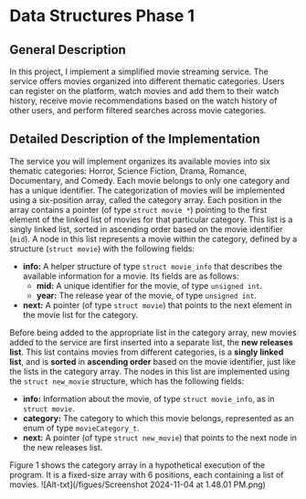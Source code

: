 # Data Structures Phase 1

## General Description
In this project, Ι implement a simplified movie streaming service. The service offers movies organized into different thematic categories. Users can register on the platform, watch movies 
and add them to their watch history, receive movie recommendations based on the watch history of other users, and perform filtered searches across movie categories.

## Detailed Description of the Implementation

The service you will implement organizes its available movies into six thematic categories: Horror, Science Fiction, Drama, Romance, Documentary, and Comedy. Each movie belongs to only one 
category and has a unique identifier. The categorization of movies will be implemented using a six-position array, called the category array. Each position in the array contains a pointer 
(of type ```struct movie *```) pointing to the first element of the linked list of movies for that particular category. This list is a singly linked list, sorted in ascending order based on the 
movie identifier (```mid```). A node in this list represents a movie within the category, defined by a structure (```struct movie```) with the following fields:

- **info:** A helper structure of type ```struct movie_info``` that describes the available information for a movie. Its fields are as follows:
   - **mid:** A unique identifier for the movie, of type ```unsigned int```.
   - **year:** The release year of the movie, of type ```unsigned int```.
- **next:** A pointer (of type ```struct movie```) that points to the next element in the movie list for the category.

Before being added to the appropriate list in the category array, new movies added to the service are first inserted into a separate list, the **new releases list**. This list contains 
movies from different categories, is a **singly linked list**, and is **sorted** in **ascending order** based on the movie identifier, just like the lists in the category array. The nodes 
in this list are implemented using the ```struct new_movie``` structure, which has the following fields:

- **info:** Information about the movie, of type ```struct movie_info```, as in ```struct movie```.
- **category:** The category to which this movie belongs, represented as an enum of type ```movieCategory_t```.
- **next:** A pointer (of type ```struct new_movie```) that points to the next node in the new releases list.

Figure 1 shows the category array in a hypothetical execution of the program. It is a fixed-size array with 6 positions, each containing a list of movies.
![Alt-txt](/figues/Screenshot 2024-11-04 at 1.48.01 PM.png)











